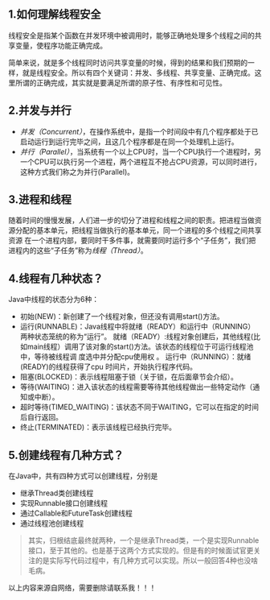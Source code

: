 ## 1.如何理解线程安全
线程安全是指某个函数在并发环境中被调用时，能够正确地处理多个线程之间的共享变量，使程序功能正确完成。

简单来说，就是多个线程同时访问共享变量的时候，得到的结果和我们预期的一样，就是线程安全。所以有四个关键词：并发、多线程、共享变量、正确完成。这里所谓的正确完成，其实就是要满足所谓的原子性、有序性和可见性。

## 2.并发与并行
- *并发（Concurrent）*，在操作系统中，是指一个时间段中有几个程序都处于已启动运行到运行完毕之间，且这几个程序都是在同一个处理机上运行。
- *并行（Parallel）*，当系统有一个以上CPU时，当一个CPU执行一个进程时，另一个CPU可以执行另一个进程，两个进程互不抢占CPU资源，可以同时进行，这种方式我们称之为并行(Parallel)。

## 3.进程和线程
随着时间的慢慢发展，人们进一步的切分了进程和线程之间的职责。把进程当做资源分配的基本单元，把线程当做执行的基本单元，同一个进程的多个线程之间共享资源
在一个进程内部，要同时干多件事，就需要同时运行多个“子任务”，我们把进程内的这些“子任务”称为*线程（Thread）*。

## 4.线程有几种状态？
Java中线程的状态分为6种：
+ 初始(NEW)：新创建了一个线程对象，但还没有调用start()方法。
+ 运行(RUNNABLE)：Java线程中将就绪（READY）和运行中（RUNNING）两种状态笼统的称为“运行”。
    就绪（READY）:线程对象创建后，其他线程(比如main线程）调用了该对象的start()方法。该状态的线程位于可运行线程池中，等待被线程调 度选中并分配cpu使用权 。
    运行中（RUNNING）：就绪(READY)的线程获得了cpu 时间片，开始执行程序代码。
+ 阻塞(BLOCKED)：表示线程阻塞于锁（关于锁，在后面章节会介绍）。
+ 等待(WAITING)：进入该状态的线程需要等待其他线程做出一些特定动作（通知或中断）。
+ 超时等待(TIMED_WAITING)：该状态不同于WAITING，它可以在指定的时间后自行返回。
+ 终止(TERMINATED)：表示该线程已经执行完毕。

## 5.创建线程有几种方式？
在Java中，共有四种方式可以创建线程，分别是
- 继承Thread类创建线程
- 实现Runnable接口创建线程
- 通过Callable和FutureTask创建线程
- 通过线程池创建线程
> 其实，归根结底最终就两种，一个是继承Thread类，一个是实现Runnable接口，至于其他的。也是基于这两个方式实现的。但是有的时候面试官更关注的是实际写代码过程中，有几种方式可以实现。所以一般回答4种也没啥毛病。

 以上内容来源自网络，需要删除请联系我！！！

